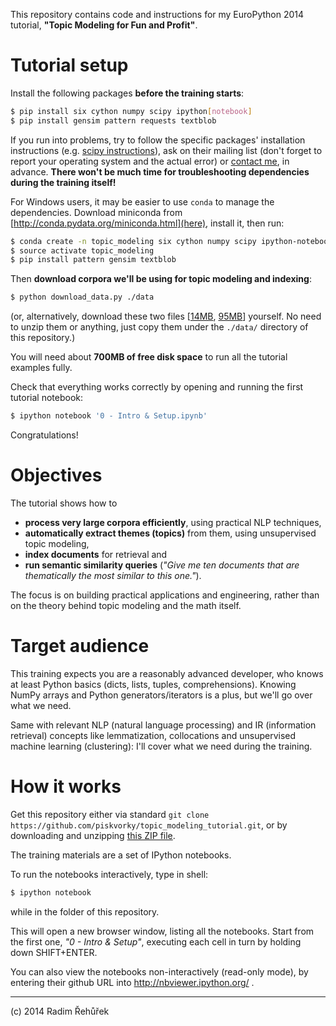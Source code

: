 This repository contains code and instructions for my EuroPython 2014 tutorial, **"Topic Modeling for Fun and Profit"**.

Tutorial setup
==============

Install the following packages **before the training starts**:

```bash
$ pip install six cython numpy scipy ipython[notebook]
$ pip install gensim pattern requests textblob
```

If you run into problems, try to follow the specific packages' installation instructions (e.g. [scipy instructions](http://www.scipy.org/install.html)), ask on their mailing list (don't forget to report your operating system and the actual error) or [contact me](mailto:me@radimrehurek.com), in advance. **There won't be much time for troubleshooting dependencies during the training itself!**

For Windows users, it may be easier to use `conda` to manage the dependencies. Download miniconda from [http://conda.pydata.org/miniconda.html](here), install it, then run:

```bash
$ conda create -n topic_modeling six cython numpy scipy ipython-notebook nltk requests pip
$ source activate topic_modeling
$ pip install pattern gensim textblob
```

Then **download corpora we'll be using for topic modeling and indexing**:

```bash
$ python download_data.py ./data
```

(or, alternatively, download these two files [[14MB](http://people.csail.mit.edu/jrennie/20Newsgroups/20news-bydate.tar.gz), [95MB](http://dumps.wikimedia.org/simplewiki/20140623/simplewiki-20140623-pages-articles.xml.bz2)] yourself. No need to unzip them or anything, just copy them under the `./data/` directory of this repository.)

You will need about **700MB of free disk space** to run all the tutorial examples fully.

Check that everything works correctly by opening and running the first tutorial notebook:

```bash
$ ipython notebook '0 - Intro & Setup.ipynb'
```

Congratulations!

Objectives
==========

The tutorial shows how to

* **process very large corpora efficiently**, using practical NLP techniques,
* **automatically extract themes (topics)** from them, using unsupervised topic modeling,
* **index documents** for retrieval and
* **run semantic similarity queries** (*"Give me ten documents that are thematically the most similar to this one."*).

The focus is on building practical applications and engineering, rather than on the theory behind topic modeling and the math itself.

Target audience
===============

This training expects you are a reasonably advanced developer, who knows at least Python basics (dicts, lists, tuples, comprehensions). Knowing NumPy arrays and Python generators/iterators is a plus, but we'll go over what we need.

Same with relevant NLP (natural language processing) and IR (information retrieval) concepts like lemmatization, collocations and unsupervised machine learning (clustering): I'll cover what we need during the training.

How it works
============

Get this repository either via standard `git clone https://github.com/piskvorky/topic_modeling_tutorial.git`, or by downloading and unzipping [this ZIP file](https://github.com/piskvorky/topic_modeling_tutorial/archive/master.zip).

The training materials are a set of IPython notebooks.

To run the notebooks interactively, type in shell:

```bash
$ ipython notebook
```

while in the folder of this repository.

This will open a new browser window, listing all the notebooks. Start from the first one, *"0 - Intro & Setup"*, executing each cell in turn by holding down SHIFT+ENTER.

You can also view the notebooks non-interactively (read-only mode), by entering their github URL into http://nbviewer.ipython.org/ .

------


(c) 2014 Radim Řehůřek